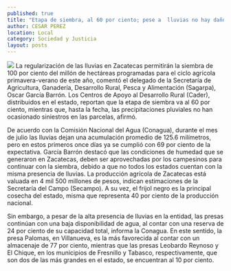 ```yaml
---
published: true
title: "Etapa de siembra, al 60 por ciento; pese a  lluvias no hay daños a parcelas: Sagarpa"
author: CESAR PEREZ
location: Local
category: Sociedad y Justicia
layout: posts
---
```


![](http://i.imgur.com/T0qZw0Sm.jpg) 
La regularización de las lluvias en Zacatecas permitirán la siembra de 100 por ciento del millón de hectáreas programadas para el ciclo agrícola primavera-verano de este año, comentó el delegado de la Secretaría de Agricultura, Ganadería, Desarrollo Rural, Pesca y Alimentación (Sagarpa), Oscar García Barrón.
Los Centros de Apoyo al Desarrollo Rural (Cader), distribuidos en el estado, reportan que la etapa de siembra va al 60 por ciento, mientras que, hasta la fecha, las precipitaciones pluviales no han ocasionado siniestros en las parcelas, afirmó.

De acuerdo con la Comisión Nacional del Agua (Conagua), durante el mes de julio las lluvias dejan una acumulación promedio de 125.6 milímetros, pero en estos primeros once días ya se cumplió con 69 por ciento de la expectativa.
García Barrón destacó que las condiciones de humedad que se generaron en Zacatecas, deben ser aprovechadas por los campesinos para continuar con la siembra, debido a que no todos los estados cuentan con la misma presencia de lluvias.
La producción agrícola de Zacatecas está valuada en 4 mil 500 millones de pesos, indican estimaciones de la Secretaría del Campo (Secampo). A su vez, el frijol negro es la principal cosecha del estado, misma que representa 40 por ciento de la producción nacional.

Sin embargo, a pesar de la alta presencia de lluvias en la entidad, las presas continúan con una baja disponibilidad de agua, al contar con una reserva de 24 por ciento de su capacidad total, informa la Conagua.
En este sentido, la presa Palomas, en Villanueva, es la más favorecida al contar con un almacenaje de 77 por ciento, mientras que las presas Leobardo Reynoso y El Chique, en los municipios de Fresnillo y Tabasco, respectivamente, que son dos de las más grandes en el estado, se encuentran al 10 por ciento.  
